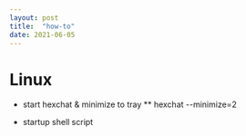 ```yaml
---
layout: post
title:  "how-to"
date: 2021-06-05
---
```


# Linux

* start hexchat & minimize to tray
** hexchat --minimize=2

* startup shell script


